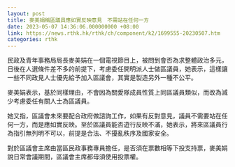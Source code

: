 ```yaml
---
layout: post
title: 麥美娟稱區議員應如實反映意見　不需站在任何一方
date: 2023-05-07 14:36:06.000000000 +08:00
link: https://news.rthk.hk/rthk/ch/component/k2/1699555-20230507.htm
categories: rthk
---
```


民政及青年事務局局長麥美娟在一個電視節目上，被問到會否為求整體政治多元，日後在人選條件差不多的前提下，考慮委任開明派人士做區議員，她表示，這樣讓一些不同政見人士優先給予加入區議會，其實是製造另外一種不公平。

麥美娟表示，基於同樣理由，不會因為關愛隊成員性質上同區議員類似，而改為減少考慮委任有關人士為區議員。

她又指，區議會未來要配合政府做諮詢工作，如果有反對意見，議員不需要站在任何一方，而是應如實反映。至於區議員能否遊行反映不滿，她表示，將來區議員行為指引無列明不可以，前提是合法、不擾亂秩序及國家安全。

對於區議會主席由當區民政事務專員擔任，是否須在票數相等下投支持票，麥美娟說日常會議期間，區議會主席都毋須使用投票權。
